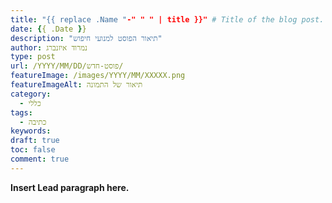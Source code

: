 ```yaml
---
title: "{{ replace .Name "-" " " | title }}" # Title of the blog post.
date: {{ .Date }}
description: "תיאור הפוסט למנועי חיפוש"
author: נמרוד איזנברג
type: post
url: /YYYY/MM/DD/פוסט-חדש/
featureImage: /images/YYYY/MM/XXXXX.png
featureImageAlt: תיאור של התמונה
category:
  - כללי
tags:
  - כתיבה
keywords: 
draft: true
toc: false
comment: true
---
```


**Insert Lead paragraph here.**
